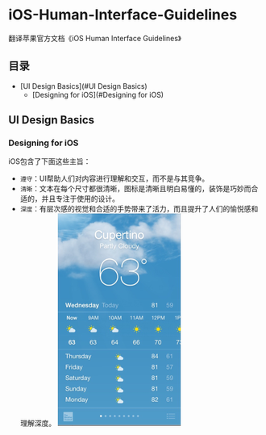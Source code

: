 # iOS-Human-Interface-Guidelines
翻译苹果官方文档《iOS Human Interface Guidelines》

## 目录
* [UI Design Basics](#UI Design Basics)
  * [Designing for iOS](#Designing for iOS)

## <a name="UI Design Basics"/>UI Design Basics
### <a name="Designing for iOS"/>Designing for iOS
iOS包含了下面这些主旨：  
* `遵守`：UI帮助人们对内容进行理解和交互，而不是与其竞争。
* `清晰`：文本在每个尺寸都很清晰，图标是清晰且明白易懂的，装饰是巧妙而合适的，并且专注于使用的设计。
* `深度`：有层次感的视觉和合适的手势带来了活力，而且提升了人们的愉悦感和理解深度。
![](https://github.com/Cloudox/iOS-Human-Interface-Guidelines/blob/master/UI%20Design%20Basics/Designing%20for%20iOS/20150924153645548.png)

